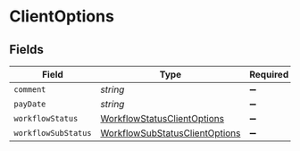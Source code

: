 # ClientOptions


## Fields

| Field                                                                                   | Type                                                                                    | Required                                                                                | Description                                                                             |
| --------------------------------------------------------------------------------------- | --------------------------------------------------------------------------------------- | --------------------------------------------------------------------------------------- | --------------------------------------------------------------------------------------- |
| `comment`                                                                               | *string*                                                                                | :heavy_minus_sign:                                                                      | N/A                                                                                     |
| `payDate`                                                                               | *string*                                                                                | :heavy_minus_sign:                                                                      | N/A                                                                                     |
| `workflowStatus`                                                                        | [WorkflowStatusClientOptions](../../models/shared/workflowstatusclientoptions.md)       | :heavy_minus_sign:                                                                      | N/A                                                                                     |
| `workflowSubStatus`                                                                     | [WorkflowSubStatusClientOptions](../../models/shared/workflowsubstatusclientoptions.md) | :heavy_minus_sign:                                                                      | N/A                                                                                     |